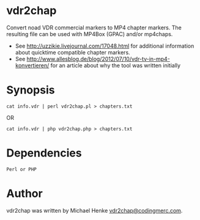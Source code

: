 vdr2chap
========

Convert noad VDR commercial markers to MP4 chapter markers. The resulting file can be used with MP4Box (GPAC) and/or mp4chaps.
- See http://uzzikie.livejournal.com/17048.html for additional information about quicktime compatible chapter markers.
- See http://www.allesblog.de/blog/2012/07/10/vdr-tv-in-mp4-konvertieren/ for an article about why the tool was written initially

Synopsis
========

    cat info.vdr | perl vdr2chap.pl > chapters.txt

OR

    cat info.vdr | php vdr2chap.php > chapters.txt

Dependencies
============

    Perl or PHP

Author
======

vdr2chap was written by Michael Henke <vdr2chap@codingmerc.com>.